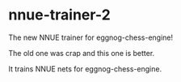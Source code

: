 # nnue-trainer-2
The new NNUE trainer for eggnog-chess-engine!

The old one was crap and this one is better.

It trains NNUE nets for eggnog-chess-engine. 
